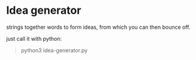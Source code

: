 # Idea generator
strings together words to form ideas, from which you can then bounce off.

just call it with python:
> python3 idea-generator.py
